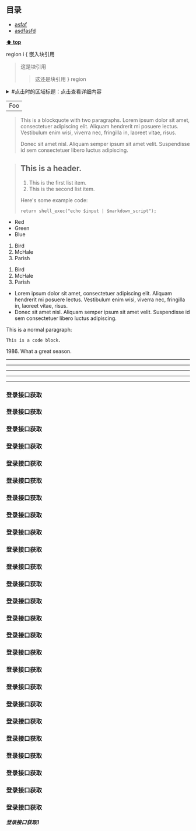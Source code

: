 

## 目录
 - [asfaf](https://github.com/swgloomy/Provincial-Tourism-Interface-Document)
 - [asdfasfd](#登录接口获取1)
 
**[⬆ top](#登录接口获取1)**


region i { 嵌入块引用
> 这是块引用
> > 这还是块引用
} region 


<details>
  <summary>#点击时的区域标题：点击查看详细内容</summary>
  <p> - 测试 测试测试</p>
  <pre><code>  title，value，callBack可以缺省  </code>  </pre>
</details>


<table>
    <tr>
        <td>Foo</td>
    </tr>
</table>

> This is a blockquote with two paragraphs. Lorem ipsum dolor sit amet,
> consectetuer adipiscing elit. Aliquam hendrerit mi posuere lectus.
> Vestibulum enim wisi, viverra nec, fringilla in, laoreet vitae, risus.
>
> Donec sit amet nisl. Aliquam semper ipsum sit amet velit. Suspendisse
> id sem consectetuer libero luctus adipiscing.


> ## This is a header.
>
> 1.   This is the first list item.
> 2.   This is the second list item.
>
> Here's some example code:
>
>     return shell_exec("echo $input | $markdown_script");


+   Red
+   Green
+   Blue


1.  Bird
2.  McHale
3.  Parish

<ol>
<li>Bird</li>
<li>McHale</li>
<li>Parish</li>
</ol>


*   Lorem ipsum dolor sit amet, consectetuer adipiscing elit.
    Aliquam hendrerit mi posuere lectus. Vestibulum enim wisi,
    viverra nec, fringilla in, laoreet vitae, risus.
*   Donec sit amet nisl. Aliquam semper ipsum sit amet velit.
    Suspendisse id sem consectetuer libero luctus adipiscing.
    
This is a normal paragraph:

    This is a code block.
    
1986\. What a great season.


* * *

***

*****

- - -

---------------------------------------

### 登录接口获取
### 登录接口获取
### 登录接口获取
### 登录接口获取
### 登录接口获取
### 登录接口获取
### 登录接口获取
### 登录接口获取
### 登录接口获取
### 登录接口获取
### 登录接口获取
### 登录接口获取
### 登录接口获取
### 登录接口获取
### 登录接口获取
### 登录接口获取
### 登录接口获取
### 登录接口获取
### 登录接口获取
### 登录接口获取
### 登录接口获取
### 登录接口获取
### 登录接口获取
### 登录接口获取
### 登录接口获取
##### 登录接口获取1

